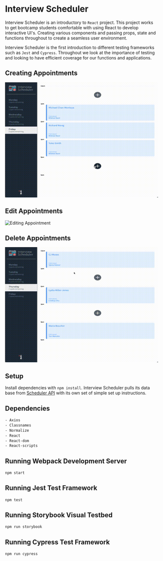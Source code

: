 # Interview Scheduler
Interview Scheduler is an introductory to `React` project. This project works to get bootcamp students comfortable with using React to develop interactive UI's. Creating various components and passing props, state and functions throughout to create a seamless user environment.

Interview Scheduler is the first introduction to different testing frameworks such as `Jest` and `Cypress`. Throughout we look at the importance of testing and looking to have efficient coverage for our functions and applications.

## Creating Appointments

![Creating New Appointment](
  https://github.com/woobrendan/scheduler/blob/master/public/docs/Add_appointment.gif
)

## Edit Appointments
![Editing Appointment](
  https://github.com/woobrendan/scheduler/blob/master/public/docs/edit_appointment.gif?raw=true
)
## Delete Appointments
![Deleting Appointment](
  https://github.com/woobrendan/scheduler/blob/master/public/docs/delete_appointment.gif?raw=true
)
## Setup

Install dependencies with `npm install`. Interview Scheduler pulls its data base from [Scheduler API](https://github.com/lighthouse-labs/scheduler-api) with its own set of simple set up instructions.

## Dependencies
```sh
- Axios
- Classnames
- Normalize
- React
- React-dom
- React-scripts
```

## Running Webpack Development Server

```sh
npm start
```

## Running Jest Test Framework

```sh
npm test
```

## Running Storybook Visual Testbed

```sh
npm run storybook
```

## Running Cypress Test Framework

```sh
npm run cypress
```
